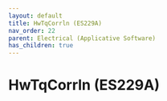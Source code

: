 ```yaml
---
layout: default
title: HwTqCorrln (ES229A)
nav_order: 22
parent: Electrical (Applicative Software)
has_children: true
---
```

# HwTqCorrln (ES229A)
